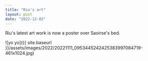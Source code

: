 ```yaml
---
title: "Riu's art"
layout: post
date: "2022-12-02"
---
```


Riu's latest art work is now a poster over Saoirse's bed.

![yo yo]({{ site.baseurl }}/assets/images/2022/20221111_0953445242425383997084719-461x1024.jpg)
